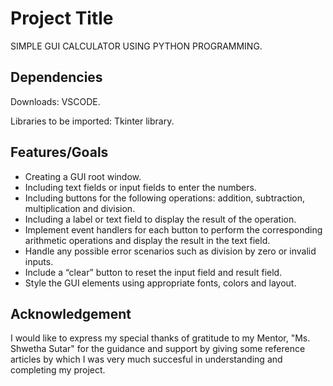 
# Project Title

SIMPLE GUI CALCULATOR USING PYTHON PROGRAMMING.

## Dependencies

Downloads: VSCODE. 

Libraries to be imported: Tkinter library.

## Features/Goals

- Creating a GUI root window.
- Including text fields or input fields to enter the numbers.
- Including buttons for the following operations: addition, subtraction, multiplication and division.
- Including a label or text field to display the result of the operation.
- Implement event handlers for each button to perform the corresponding arithmetic operations and display the result in the text field.
- Handle any possible error scenarios such as division by zero or invalid inputs.
- Include a “clear” button to reset the input field and result field.
- Style the GUI elements using appropriate fonts, colors and layout.

## Acknowledgement

 I would like to express my special thanks of gratitude to my Mentor, "Ms. Shwetha Sutar" for the guidance and support by giving some reference articles by which I was very much succesful in understanding and completing my project.

 

